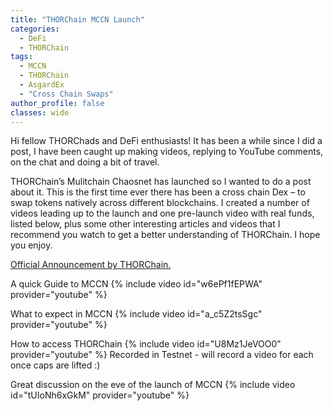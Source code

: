 ```yaml
---
title: "THORChain MCCN Launch"
categories:
  - DeFi
  - THORChain
tags:
  - MCCN
  - THORChain
  - AsgardEx
  - "Cross Chain Swaps"
author_profile: false
classes: wide
---
```



Hi fellow THORChads and DeFi enthusiasts! It has been a while since I did a post, I have been caught up making videos, replying to YouTube comments, on the chat and doing a bit of travel. 

THORChain’s Mulitchain Chaosnet has launched so I wanted to do a post about it. This is the first time ever there has been a cross chain Dex – to swap tokens natively across different blockchains.  I created a number of videos leading up to the launch and one pre-launch video with real funds, listed below, plus some other interesting articles and videos that I recommend you watch to get a better understanding of THORChain. I hope you enjoy.

<a href="https://medium.com/thorchain/thorchain-launch-multichain-chaosnet-bb9f60008a03"> Official Announcement by THORChain.</a>

A quick Guide to MCCN
{% include video id="w6ePf1fEPWA" provider="youtube" %}

What to expect in MCCN
{% include video id="a_c5Z2tsSgc" provider="youtube" %}

How to access THORChain
{% include video id="U8Mz1JeVOO0" provider="youtube" %}
Recorded in Testnet - will record a video for each once caps are lifted :) 

Great discussion on the eve of the launch of MCCN
{% include video id="tUIoNh6xGkM" provider="youtube" %}